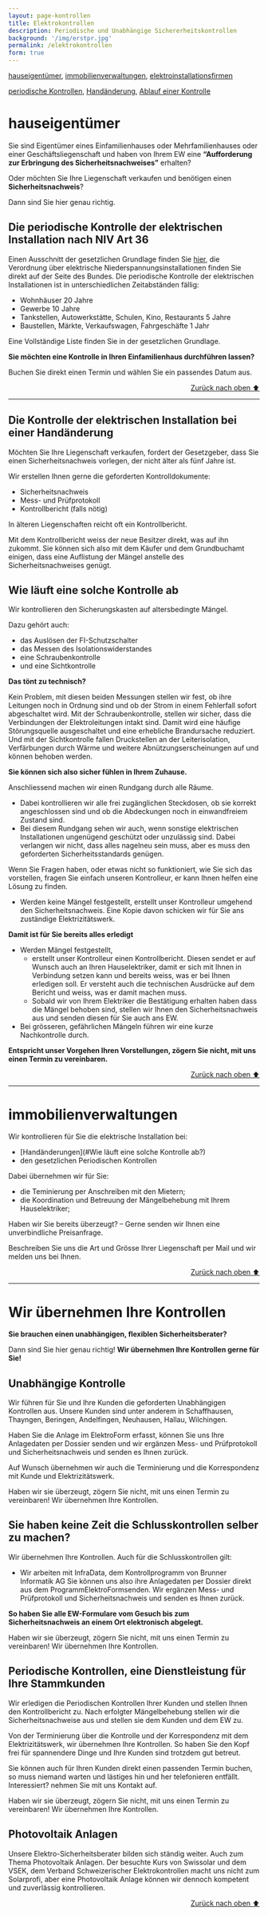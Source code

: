 ```yaml
---
layout: page-kontrollen
title: Elektrokontrollen
description: Periodische und Unabhängige Sichererheitskontrollen
background: '/img/erstpr.jpg'
permalink: /elektrokontrollen
form: true
---
```

[hauseigentümer](#hauseigentümer), [immobilienverwaltungen](#immobilienverwaltungen), [elektroinstallationsfirmen](#wir-übernehmen-ihre-kontrollen)

[periodische Kontrollen](#die-periodische-kontrolle-der-elektrischen-installation-nach-niv-art-36), [Handänderung](#die-kontrolle-der-elektrischen-installation-bei-einer-handänderung), [Ablauf einer Kontrolle](#wie-läuft-eine-solche-kontrolle-ab)

# hauseigentümer

Sie sind Eigentümer eines Einfamilienhauses oder Mehrfamilienhauses oder einer Geschäftsliegenschaft und haben von Ihrem EW eine **“Aufforderung zur Erbringung des Sicherheitsnachweises”** erhalten?

Oder möchten Sie Ihre Liegenschaft verkaufen und benötigen einen **Sicherheitsnachweis**?

Dann sind Sie hier genau richtig.
## Die periodische Kontrolle der elektrischen Installation nach NIV Art 36

Einen Ausschnitt der gesetzlichen Grundlage finden Sie [hier](), die Verordnung über elektrische Niederspannungsinstallationen finden Sie direkt auf der Seite des Bundes. Die periodische Kontrolle der elektrischen Installationen ist in unterschiedlichen Zeitabständen fällig:

  *  Wohnhäuser 20 Jahre
  *  Gewerbe 10 Jahre
  *  Tankstellen, Autowerkstätte, Schulen, Kino, Restaurants 5 Jahre
  *  Baustellen, Märkte, Verkaufswagen, Fahrgeschäfte 1 Jahr

Eine Vollständige Liste finden Sie in der gesetzlichen Grundlage.

**Sie möchten eine Kontrolle in Ihren Einfamilienhaus durchführen lassen?**

Buchen Sie direkt einen Termin und wählen Sie ein passendes Datum aus.
<div style="text-align: right"><a href="#">Zurück nach oben ⬆️</a> </div>

---
## Die Kontrolle der elektrischen Installation bei einer Handänderung

Möchten Sie Ihre Liegenschaft verkaufen, fordert der Gesetzgeber, dass Sie einen Sicherheitsnachweis vorlegen, der nicht älter als fünf Jahre ist.

Wir erstellen Ihnen gerne die geforderten Kontrolldokumente:

  *  Sicherheitsnachweis
  *  Mess- und Prüfprotokoll
  *  Kontrollbericht (falls nötig)

In älteren Liegenschaften reicht oft ein Kontrollbericht.

Mit dem Kontrollbericht weiss der neue Besitzer direkt, was auf ihn zukommt. Sie können sich also mit dem Käufer und dem Grundbuchamt einigen, dass eine Auflistung der Mängel anstelle des Sicherheitsnachweises genügt.

## Wie läuft eine solche Kontrolle ab

Wir kontrollieren den Sicherungskasten auf altersbedingte Mängel.

Dazu gehört auch:

  * das Auslösen der FI-Schutzschalter
  * das Messen des Isolationswiderstandes
  * eine Schraubenkontrolle
  * und eine Sichtkontrolle

**Das tönt zu technisch?**

Kein Problem, mit diesen beiden Messungen stellen wir fest, ob ihre Leitungen noch in Ordnung sind und ob der Strom in einem Fehlerfall sofort abgeschaltet wird. Mit der Schraubenkontrolle, stellen wir sicher, dass die Verbindungen der Elektroleitungen intakt sind. Damit wird eine häufige Störungsquelle ausgeschaltet und eine erhebliche Brandursache reduziert. Und mit der Sichtkontrolle fallen Druckstellen an der Leiterisolation, Verfärbungen durch Wärme und weitere Abnützungserscheinungen auf und können behoben werden.

**Sie können sich also sicher fühlen in Ihrem Zuhause.**

Anschliessend machen wir einen Rundgang durch alle Räume.

  *  Dabei kontrollieren wir alle frei zugänglichen Steckdosen, ob sie korrekt angeschlossen sind und ob die Abdeckungen noch in einwandfreiem Zustand sind.
  *  Bei diesem Rundgang sehen wir auch, wenn sonstige elektrischen Installationen ungenügend geschützt oder unzulässig sind. Dabei verlangen wir nicht, dass alles nagelneu sein muss, aber es muss den geforderten Sicherheitsstandards genügen.

Wenn Sie Fragen haben, oder etwas nicht so funktioniert, wie Sie sich das vorstellen, fragen Sie einfach unseren Kontrolleur, er kann Ihnen helfen eine Lösung zu finden.

  *  Werden keine Mängel festgestellt, erstellt unser Kontrolleur umgehend den Sicherheitsnachweis. Eine Kopie davon schicken wir für Sie ans zuständige Elektrizitätswerk.

**Damit ist für Sie bereits alles erledigt**

  *  Werden Mängel festgestellt,
      *  erstellt unser Kontrolleur einen Kontrollbericht.
        Diesen sendet er auf Wunsch auch an Ihren Hauselektriker, damit er sich mit Ihnen in Verbindung setzen kann und bereits weiss, was er bei Ihnen erledigen soll. Er versteht auch die technischen Ausdrücke auf dem Bericht und weiss, was er damit machen muss.
      *  Sobald wir von Ihrem Elektriker die Bestätigung erhalten haben dass die Mängel behoben sind, stellen wir Ihnen den Sicherheitsnachweis aus und senden diesen für Sie auch ans EW.
  *  Bei grösseren, gefährlichen Mängeln führen wir eine kurze Nachkontrolle durch.

**Entspricht unser Vorgehen Ihren Vorstellungen, zögern Sie nicht, mit uns einen Termin zu vereinbaren.**

<div style="text-align: right"><a href="#">Zurück nach oben ⬆️</a> </div>

---

# immobilienverwaltungen

Wir kontrollieren für Sie die elektrische Installation bei:

  *  [Handänderungen](#Wie läuft eine solche Kontrolle ab?)
  *  den gesetzlichen Periodischen Kontrollen


Dabei übernehmen wir für Sie:

*    die Teminierung per Anschreiben mit den Mietern;
*    die Koordination und Betreuung der Mängelbehebung mit Ihrem Hauselektriker;

Haben wir Sie bereits überzeugt? – Gerne senden wir Ihnen eine unverbindliche Preisanfrage.

Beschreiben Sie uns die Art und Grösse Ihrer Liegenschaft per Mail und wir melden uns bei Ihnen.

<div style="text-align: right"><a href="#">Zurück nach oben ⬆️</a> </div>

---

# Wir übernehmen Ihre Kontrollen
**Sie brauchen einen unabhängigen, flexiblen Sicherheitsberater?**

Dann sind Sie hier genau richtig!
**Wir übernehmen Ihre Kontrollen gerne für Sie!**

## Unabhängige Kontrolle
Wir führen für Sie und Ihre Kunden die geforderten Unabhängigen Kontrollen aus. Unsere Kunden sind unter anderem in Schaffhausen, Thayngen, Beringen, Andelfingen, Neuhausen, Hallau, Wilchingen.

Haben Sie die Anlage im ElektroForm erfasst, können Sie uns Ihre Anlagedaten per Dossier senden und wir ergänzen Mess- und Prüfprotokoll und Sicherheitsnachweis und senden es Ihnen zurück.

Auf Wunsch übernehmen wir auch die Terminierung und die Korrespondenz mit Kunde und Elektrizitätswerk.

Haben wir sie überzeugt, zögern Sie nicht, mit uns einen Termin zu vereinbaren! Wir übernehmen Ihre Kontrollen.

## Sie haben keine Zeit die Schlusskontrollen selber zu machen?
Wir übernehmen Ihre Kontrollen. Auch für die Schlusskontrollen gilt:

  * Wir arbeiten mit InfraData, dem Kontrollprogramm von Brunner Informatik AG Sie können uns also ihre Anlagedaten per Dossier direkt aus dem ProgrammElektroFormsenden. Wir ergänzen Mess- und Prüfprotokoll und Sicherheitsnachweis und senden es Ihnen zurück.

**So haben Sie alle EW-Formulare vom Gesuch bis zum Sicherheitsnachweis an einem Ort elektronisch abgelegt.**

Haben wir sie überzeugt, zögern Sie nicht, mit uns einen Termin zu vereinbaren!
Wir übernehmen Ihre Kontrollen.

## Periodische Kontrollen, eine Dienstleistung für Ihre Stammkunden

Wir erledigen die Periodischen Kontrollen Ihrer Kunden und stellen Ihnen den Kontrollbericht zu. Nach erfolgter Mängelbehebung stellen wir die Sicherheitsnachweise aus und stellen sie dem Kunden und dem EW zu.

Von der Terminierung über die Kontrolle und der Korrespondenz mit dem Elektrizitätswerk, wir übernehmen Ihre Kontrollen. So haben Sie den Kopf frei für spannendere Dinge und Ihre Kunden sind trotzdem gut betreut.

Sie können auch für Ihren Kunden direkt einen passenden Termin buchen, so muss niemand warten und lästiges hin und her telefonieren entfällt. Interessiert? nehmen Sie mit uns Kontakt auf.

Haben wir sie überzeugt, zögern Sie nicht, mit uns einen Termin zu vereinbaren! Wir übernehmen Ihre Kontrollen.

## Photovoltaik Anlagen
Unsere Elektro-Sicherheitsberater bilden sich ständig weiter. Auch zum Thema Photovoltaik Anlagen. Der besuchte Kurs von Swissolar und dem VSEK, dem Verband Schweizerischer Elektrokontrollen macht uns nicht zum Solarprofi, aber eine Photovoltaik Anlage können wir dennoch kompetent und zuverlässig kontrollieren.
<div style="text-align: right"><a href="#">Zurück nach oben ⬆️</a> </div>
